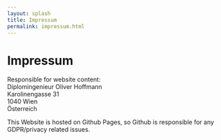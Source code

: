 ```yaml
---
layout: splash
title: Impressum
permalink: impressum.html
---
```

# Impressum

Responsible for website content:<br />
Diplomingenieur Oliver Hoffmann<br />
Karolinengasse 31<br />
1040 Wien<br />
Österreich<br />

This Website is hosted on Github Pages, so Github is responsible for any GDPR/privacy related issues.

